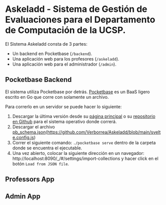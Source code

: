 # Askeladd - Sistema de Gestión de Evaluaciones para el Departamento de Computación de la UCSP.

El Sistema Askeladd consta de 3 partes:

- Un backend en Pocketbase (`/backend`).
- Una aplicación web para los profesores (`/askeladd`).
- Una aplicación web para el administrador (`/admin`).

## Pocketbase Backend

El sistema utiliza Pocketbase por detrás. [Pocketbase](https://pocketbase.io/) es un BaaS ligero escrito en Go que corre con solamente un archivo.

Para correrlo en un servidor se puede hacer lo siguiente:

1. Descargar la última versión desde su [página principal](https://pocketbase.io/docs/) o su [repositorio en Github](https://github.com/pocketbase/pocketbase/releases) para el sistema operativo donde correrá.
2. Descargar el archivo [pb_schema.json](/backend/pb_schema.json)(https://github.com/Verborrea/Askeladd/blob/main/svelte.config.js)
3. Correr el siguiente comando: `./pocketbase serve` dentro de la carpeta donde se encuentra el ejecutable.
4. Una vez abierto, colocar la siguiente dirección en un navegador: http://localhost:8090/_/#/settings/import-collections y hacer click en el botón `Load from JSON file`.

## Professors App



## Admin App

